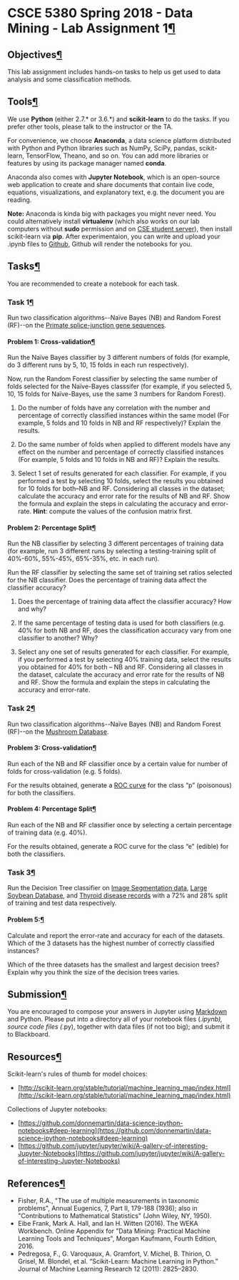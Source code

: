 
# CSCE 5380 Spring 2018 - Data Mining - Lab Assignment 1[¶](#CSCE-5380-Spring-2018---Data-Mining---Lab-Assignment-1)


## Objectives[¶](#Objectives)

This lab assignment includes hands-on tasks to help us get used to data analysis and some classification methods.


## Tools[¶](#Tools)

We use **Python** (either 2.7.* or 3.6.*) and **scikit-learn** to do the tasks. If you prefer other tools, please talk to the instructor or the TA.

For convenience, we choose **Anaconda**, a data science platform distributed with Python and Python libraries such as NumPy, SciPy, pandas, scikit-learn, TensorFlow, Theano, and so on. You can add more libraries or features by using its package manager named **conda**.

Anaconda also comes with **Jupyter Notebook**, which is an open-source web application to create and share documents that contain live code, equations, visualizations, and explanatory text, e.g. the document you are reading.

**Note:** Anaconda is kinda big with packages you might never need. You could alternatively install **virtualenv** (which also works on our lab computers without **sudo** permission and on [CSE student server](http://esupport.cse.unt.edu/index.php?news=1)), then install scikit-learn via **pip**. After experimentaion, you can write and upload your .ipynb files to [Github](https://github.com/blog/1995-github-jupyter-notebooks-3), Github will render the notebooks for you.



## Tasks[¶](#Tasks)

You are recommended to create a notebook for each task.

### Task 1[¶](#Task-1)

Run two classification algorithms--Naïve Bayes (NB) and Random Forest (RF)--on the [Primate splice-junction gene sequences](data/splice.arff).

#### Problem 1: Cross-validation[¶](#Problem-1:-Cross-validation)

Run the Naïve Bayes classifier by 3 different numbers of folds (for example, do 3 different runs by 5, 10, 15 folds in each run respectively).

Now, run the Random Forest classifier by selecting the same number of folds selected for the Naïve-Bayes classsifer (for example, if you selected 5, 10, 15 folds for Naïve-Bayes, use the same 3 numbers for Random Forest).

1.  Do the number of folds have any correlation with the number and percentage of correctly classified instances within the same model (For example, 5 folds and 10 folds in NB and RF respectively)? Explain the results.

2.  Do the same number of folds when applied to different models have any effect on the number and percentage of correctly classified instances (For example, 5 folds and 10 folds in NB and RF)? Explain the results.

3.  Select 1 set of results generated for each classifier. For example, if you performed a test by selecting 10 folds, select the results you obtained for 10 folds for both–NB and RF. Considering all classes in the dataset; calculate the accuracy and error rate for the results of NB and RF. Show the formula and explain the steps in calculating the accuracy and error-rate. **Hint**: compute the values of the confusion matrix first.

#### Problem 2: Percentage Split[¶](#Problem-2:-Percentage-Split)

Run the NB classifier by selecting 3 different percentages of training data (for example, run 3 different runs by selecting a testing-training split of 40%-60%, 55%-45%, 65%-35%, etc. in each run).

Run the RF classifier by selecting the same set of training set ratios selected for the NB classifier. Does the percentage of training data affect the classifier accuracy?

1.  Does the percentage of training data affect the classifier accuracy? How and why?

2.  If the same percentage of testing data is used for both classifiers (e.g. 40% for both NB and RF, does the classification accuracy vary from one classifier to another? Why?

3.  Select any one set of results generated for each classifier. For example, if you performed a test by selecting 40% training data, select the results you obtained for 40% for both – NB and RF. Considering all classes in the dataset, calculate the accuracy and error rate for the results of NB and RF. Show the formula and explain the steps in calculating the accuracy and error-rate.

### Task 2[¶](#Task-2)

Run two classification algorithms--Naïve Bayes (NB) and Random Forest (RF)--on the [Mushroom Database](data/mushroom.arff).

#### Problem 3: Cross-validation[¶](#Problem-3:-Cross-validation)

Run each of the NB and RF classifier once by a certain value for number of folds for cross-validation (e.g. 5 folds).

For the results obtained, generate a [ROC curve](http://scikit-learn.org/stable/auto_examples/model_selection/plot_roc.html) for the class “p” (poisonous) for both the classifiers.

#### Problem 4: Percentage Split[¶](#Problem-4:-Percentage-Split)

Run each of the NB and RF classifier once by selecting a certain percentage of training data (e.g. 40%).

For the results obtained, generate a ROC curve for the class “e” (edible) for both the classifiers.

### Task 3[¶](#Task-3)

Run the Decision Tree classifier on [Image Segmentation data](data/segment.arff), [Large Soybean Database](data/soybean.arff), and [Thyroid disease records](data/sick.arff) with a 72% and 28% split of training and test data respectively.

#### Problem 5:[¶](#Problem-5:)

Calculate and report the error-rate and accuracy for each of the datasets. Which of the 3 datasets has the highest number of correctly classified instances?

Which of the three datasets has the smallest and largest decision trees? Explain why you think the size of the decision trees varies.



## Submission[¶](#Submission)

You are encouraged to compose your answers in Jupyter using [Markdown](https://guides.github.com/pdfs/markdown-cheatsheet-online.pdf) and Python. Please put into a directory all of your notebook files (*.ipynb), source code files (*.py), together with data files (if not too big); and submit it to Blackboard.



## Resources[¶](#Resources)

Scikit-learn's rules of thumb for model choices:

*   [http://scikit-learn.org/stable/tutorial/machine_learning_map/index.html](http://scikit-learn.org/stable/tutorial/machine_learning_map/index.html)

Collections of Jupyter notebooks:

*   [https://github.com/donnemartin/data-science-ipython-notebooks#deep-learning](https://github.com/donnemartin/data-science-ipython-notebooks#deep-learning)
*   [https://github.com/jupyter/jupyter/wiki/A-gallery-of-interesting-Jupyter-Notebooks](https://github.com/jupyter/jupyter/wiki/A-gallery-of-interesting-Jupyter-Notebooks)



## References[¶](#References)

*   Fisher, R.A., "The use of multiple measurements in taxonomic problems", Annual Eugenics, 7, Part II, 179-188 (1936); also in "Contributions to Mathematical Statistics" (John Wiley, NY, 1950).
*   Eibe Frank, Mark A. Hall, and Ian H. Witten (2016). The WEKA Workbench. Online Appendix for "Data Mining: Practical Machine Learning Tools and Techniques", Morgan Kaufmann, Fourth Edition, 2016.
*   Pedregosa, F., G. Varoquaux, A. Gramfort, V. Michel, B. Thirion, O. Grisel, M. Blondel, et al. “Scikit-Learn: Machine Learning in Python.” Journal of Machine Learning Research 12 (2011): 2825–2830.
